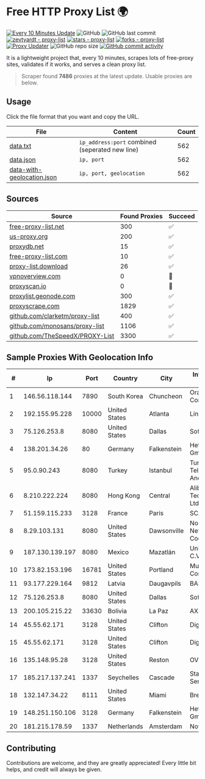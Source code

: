 
# Free HTTP Proxy List 🌍

[![Every 10 Minutes Update](https://github.com/mertguvencli/http-proxy-list/actions/workflows/main.yml/badge.svg?branch=main)](https://github.com/mertguvencli/http-proxy-list/actions/workflows/main.yml)
![GitHub](https://img.shields.io/github/license/mertguvencli/http-proxy-list)
![GitHub last commit](https://img.shields.io/github/last-commit/mertguvencli/http-proxy-list)
[![zevtyardt - proxy-list](https://img.shields.io/static/v1?label=zevtyardt&message=proxy-list&color=blue&logo=github)](https://github.com/zevtyardt/proxy-list "Go to GitHub repo")
[![stars - proxy-list](https://img.shields.io/github/stars/zevtyardt/proxy-list?style=social)](https://github.com/zevtyardt/proxy-list)
[![forks - proxy-list](https://img.shields.io/github/forks/zevtyardt/proxy-list?style=social)](https://github.com/zevtyardt/proxy-list)
[![Proxy Updater](https://github.com/zevtyardt/proxy-list/workflows/Proxy%20Updater/badge.svg)](https://github.com/zevtyardt/proxy-list/actions?query=workflow:"Proxy+Updater")
![GitHub repo size](https://img.shields.io/github/repo-size/zevtyardt/proxy-list)
[![GitHub commit activity](https://img.shields.io/github/commit-activity/m/zevtyardt/proxy-list?logo=commits)](https://github.com/zevtyardt/proxy-list/commits/main)

It is a lightweight project that, every 10 minutes, scrapes lots of free-proxy sites, validates if it works, and serves a clean proxy list.

> Scraper found **7486** proxies at the latest update. Usable proxies are below.

## Usage

Click the file format that you want and copy the URL.

|File|Content|Count|
|----|-------|-----|
|[data.txt](https://raw.githubusercontent.com/mertguvencli/http-proxy-list/main/proxy-list/data.txt)|`ip_address:port` combined (seperated new line)|562|
|[data.json](https://raw.githubusercontent.com/mertguvencli/http-proxy-list/main/proxy-list/data.json)|`ip, port`|562|
|[data-with-geolocation.json](https://raw.githubusercontent.com/mertguvencli/http-proxy-list/main/proxy-list/data-with-geolocation.json)|`ip, port, geolocation`|562|

## Sources

|Source|Found Proxies|Succeed|
|------|-------------|-------|
|[free-proxy-list.net](https://free-proxy-list.net)|300|✅|
|[us-proxy.org](https://www.us-proxy.org)|200|✅|
|[proxydb.net](http://proxydb.net)|15|✅|
|[free-proxy-list.com](https://free-proxy-list.com/?page=&port=&type%5B%5D=http&type%5B%5D=https&up_time=0&search=Search)|10|✅|
|[proxy-list.download](https://www.proxy-list.download/HTTP)|26|✅|
|[vpnoverview.com](https://vpnoverview.com/privacy/anonymous-browsing/free-proxy-servers)|0|🚫|
|[proxyscan.io](https://www.proxyscan.io)|0|🚫|
|[proxylist.geonode.com](https://proxylist.geonode.com/api/proxy-list?limit=300&page=1&sort_by=lastChecked&sort_type=desc&protocols=http,https)|300|✅|
|[proxyscrape.com](https://api.proxyscrape.com/v2/?request=displayproxies&protocol=http&timeout=10000&country=all&ssl=all&anonymity=all)|1829|✅|
|[github.com/clarketm/proxy-list](https://raw.githubusercontent.com/clarketm/proxy-list/master/proxy-list-raw.txt)|400|✅|
|[github.com/monosans/proxy-list](https://raw.githubusercontent.com/monosans/proxy-list/main/proxies/http.txt)|1106|✅|
|[github.com/TheSpeedX/PROXY-List](https://raw.githubusercontent.com/TheSpeedX/PROXY-List/master/http.txt)|3300|✅|


## Sample Proxies With Geolocation Info

|#|Ip|Port|Country|City|Internet Service Provider|
|-|--|----|-------|----|-------------------------|
|1|146.56.118.144|7890|South Korea|Chuncheon|Oracle Corporation|
|2|192.155.95.228|10000|United States|Atlanta|Linode, LLC|
|3|75.126.253.8|8080|United States|Dallas|SoftLayer|
|4|138.201.34.26|80|Germany|Falkenstein|Hetzner Online GmbH|
|5|95.0.90.243|8080|Turkey|Istanbul|Turk Telekomunikasyon Anonim Sirketi|
|6|8.210.222.224|8080|Hong Kong|Central|Alibaba (US) Technology Co., Ltd.|
|7|51.159.115.233|3128|France|Paris|SCALEWAY|
|8|8.29.103.131|8080|United States|Dawsonville|North Georgia Network Cooperative, Inc|
|9|187.130.139.197|8080|Mexico|Mazatlán|Uninet S.A. de C.V.|
|10|173.82.153.196|16781|United States|Portland|Multacom Corporation|
|11|93.177.229.164|9812|Latvia|Daugavpils|BALTKOM Riga|
|12|75.126.253.8|8080|United States|Dallas|SoftLayer|
|13|200.105.215.22|33630|Bolivia|La Paz|AXS Bolivia S. A.|
|14|45.55.62.171|3128|United States|Clifton|DigitalOcean, LLC|
|15|45.55.62.171|3128|United States|Clifton|DigitalOcean, LLC|
|16|135.148.95.28|3128|United States|Reston|OVH SAS|
|17|185.217.137.241|1337|Seychelles|Cascade|Stallion Network Services Limited|
|18|132.147.34.22|8111|United States|Miami|Breezeline|
|19|148.251.150.106|3128|Germany|Falkenstein|Hetzner Online GmbH|
|20|181.215.178.59|1337|Netherlands|Amsterdam|NovoServe B.V.|



## Contributing

Contributions are welcome, and they are greatly appreciated! Every
little bit helps, and credit will always be given.

